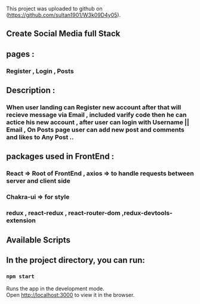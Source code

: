 This project was uploaded to github on (https://github.com/sultan1901/W3k09D4y05).
## Create Social Media full Stack

## pages :
### Register , Login , Posts 

## Description :

### When user landing can Register new account after that will recieve message via Email , included varify code then he can  actice his new account , after user can login with Username || Email , On Posts page user can add new post and comments and likes to Any Post ..

## packages used in FrontEnd :

### React => Root of FrontEnd , axios => to handle requests between server and client side
### Chakra-ui => for style 
### redux , react-redux , react-router-dom ,redux-devtools-extension
## Available Scripts

## In the project directory, you can run:

### `npm start`

Runs the app in the development mode.<br />
Open [http://localhost:3000](http://localhost:3000) to view it in the browser.




